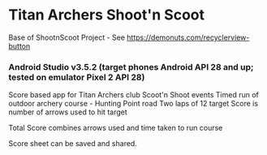 # Titan Archers Shoot'n Scoot
Base of ShootnScoot Project - See https://demonuts.com/recyclerview-button

### Android Studio v3.5.2 (target phones Android API 28 and up; tested on emulator Pixel 2 API 28)

Score based app for Titan Archers club Scoot'n Shoot events
Timed run of outdoor archery course - Hunting Point road 
Two laps of 12 target
Score is number of arrows used to hit target

Total Score combines arrows used and time taken to run course

Score sheet can be saved and shared.
